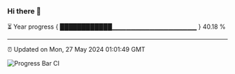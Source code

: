 ### Hi there 👋

⏳ Year progress { ████████████▁▁▁▁▁▁▁▁▁▁▁▁▁▁▁▁▁▁ } 40.18 %

---

⏰ Updated on Mon, 27 May 2024 01:01:49 GMT

![Progress Bar CI](https://github.com/JuvenileQ/Progress-Bar-CI/workflows/main/badge.svg)
